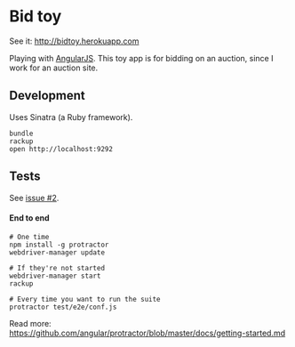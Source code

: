 # Bid toy

See it: <http://bidtoy.herokuapp.com>

Playing with [AngularJS](https://angularjs.org). This toy app is for bidding on an auction, since I work for an auction site.

## Development

Uses Sinatra (a Ruby framework).

    bundle
    rackup
    open http://localhost:9292

## Tests

See [issue #2](https://github.com/henrik/bidtoy/issues/2).

#### End to end

    # One time
    npm install -g protractor
    webdriver-manager update

    # If they're not started
    webdriver-manager start
    rackup

    # Every time you want to run the suite
    protractor test/e2e/conf.js

Read more: <https://github.com/angular/protractor/blob/master/docs/getting-started.md>
